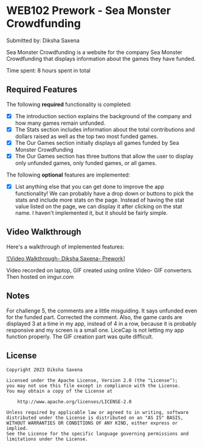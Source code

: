 # WEB102 Prework - Sea Monster Crowdfunding

Submitted by: Diksha Saxena

Sea Monster Crowdfunding is a website for the company Sea Monster Crowdfunding that displays information about the games they have funded.

Time spent: 8 hours spent in total

## Required Features

The following **required** functionality is completed:

* [x] The introduction section explains the background of the company and how many games remain unfunded.
* [x] The Stats section includes information about the total contributions and dollars raised as well as the top two most funded games.
* [x] The Our Games section initially displays all games funded by Sea Monster Crowdfunding
* [x] The Our Games section has three buttons that allow the user to display only unfunded games, only funded games, or all games.

The following **optional** features are implemented:

* [x] List anything else that you can get done to improve the app functionality!
We can probably have a drop down or buttons to pick the stats and include more stats on the page. Instead of having the stat value listed on the page, we can display it after clicking on the stat name. I haven't implemented it, but it should be fairly simple.

## Video Walkthrough

Here's a walkthrough of implemented features:

<!-- <img src='https://imgur.com/gallery/5hCitm7' title='Video Walkthrough- Diksha Saxena- Prework' width='' alt='VideoWalkthrough.gif' /> -->
[![Video Walkthrough- Diksha Saxena- Prework]](https://i.imgur.com/pkmYqLa.gif)
<!-- (https://imgur.com/gallery/5hCitm7) -->


<!-- Replace this with whatever GIF tool you used! -->
Video recorded on laptop, GIF created using online Video- GIF converters. Then hosted on imgur.com
<!-- Recommended tools:
[Kap](https://getkap.co/) for macOS
[ScreenToGif](https://www.screentogif.com/) for Windows
[peek](https://github.com/phw/peek) for Linux. -->

## Notes

For challenge 5, the comments are a little misguiding. It says unfunded even for the funded part. Corrected the comment. 
Also, the game cards are displayed 3 at a time in my app, instead of 4 in a row, because it is probably responsive and my screen is a small one.
LiceCap is not letting my app function properly. The GIF creation part was quite difficult.

## License

    Copyright 2023 Diksha Saxena

    Licensed under the Apache License, Version 2.0 (the "License");
    you may not use this file except in compliance with the License.
    You may obtain a copy of the License at

        http://www.apache.org/licenses/LICENSE-2.0

    Unless required by applicable law or agreed to in writing, software
    distributed under the License is distributed on an "AS IS" BASIS,
    WITHOUT WARRANTIES OR CONDITIONS OF ANY KIND, either express or implied.
    See the License for the specific language governing permissions and
    limitations under the License.
